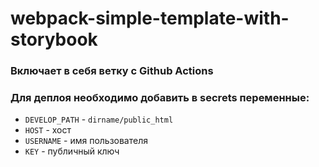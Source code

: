 # webpack-simple-template-with-storybook

### Включает в себя ветку с Github Actions
### Для деплоя необходимо добавить в secrets переменные:
  - `DEVELOP_PATH` - `dirname/public_html`
  - `HOST` - хост
  - `USERNAME` - имя пользователя
  - `KEY` - публичный ключ
